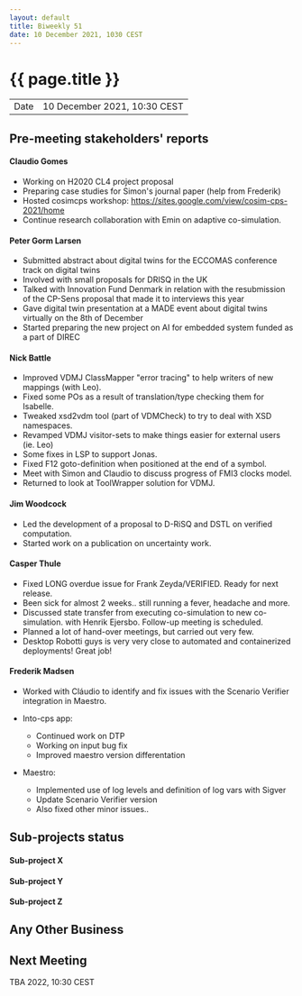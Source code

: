 ```yaml
---
layout: default
title: Biweekly 51
date: 10 December 2021, 1030 CEST
---
```


<script src="https://code.jquery.com/jquery-1.11.1.min.js">
</script>
<script src="/javascripts/edit.js"></script>
<script>setEditButonNm();</script>

# {{ page.title }}

|||
|---|---|
| Date | 10 December 2021, 10:30 CEST |


## Pre-meeting stakeholders' reports

<!-- Please keep in mind that the minutes are publicly available.-->

#### Claudio Gomes
* Working on H2020 CL4 project proposal
* Preparing case studies for Simon's journal paper (help from Frederik)
* Hosted cosimcps workshop: https://sites.google.com/view/cosim-cps-2021/home
* Continue research collaboration with Emin on adaptive co-simulation.

#### Peter Gorm Larsen
* Submitted abstract about digital twins for the ECCOMAS conference track on digital twins
* Involved with small proposals for DRISQ in the UK
* Talked with Innovation Fund Denmark in relation with the resubmission of the CP-Sens proposal that made it to interviews this year
* Gave digital twin presentation at a MADE event about digital twins virtually on the 8th of December
* Started preparing the new project on AI for embedded system funded as a part of DIREC

#### Nick Battle
* Improved VDMJ ClassMapper "error tracing" to help writers of new mappings (with Leo).
* Fixed some POs as a result of translation/type checking them for Isabelle.
* Tweaked xsd2vdm tool (part of VDMCheck) to try to deal with XSD namespaces.
* Revamped VDMJ visitor-sets to make things easier for external users (ie. Leo)
* Some fixes in LSP to support Jonas.
* Fixed F12 goto-definition when positioned at the end of a symbol.
* Meet with Simon and Claudio to discuss progress of FMI3 clocks model.
* Returned to look at ToolWrapper solution for VDMJ.

#### Jim Woodcock
* Led the development of a proposal to D-RiSQ and DSTL on verified computation.
* Started work on a publication on uncertainty work.

#### Casper Thule
* Fixed LONG overdue issue for Frank Zeyda/VERIFIED. Ready for next release.
* Been sick for almost 2 weeks.. still running a fever, headache and more.
* Discussed state transfer from executing co-simulation to new co-simulation. with Henrik Ejersbo. Follow-up meeting is scheduled.
* Planned a lot of hand-over meetings, but carried out very few.
* Desktop Robotti guys is very very close to automated and containerized deployments! Great job!

#### Frederik Madsen
* Worked with Cláudio to identify and fix issues with the Scenario Verifier integration in Maestro.
* Into-cps app:
	* Continued work on DTP
	* Working on input bug fix
	* Improved maestro version differentation
	
* Maestro:
	* Implemented use of log levels and definition of log vars with Sigver
	* Update Scenario Verifier version
	* Also fixed other minor issues..

## Sub-projects status


#### Sub-project X

#### Sub-project Y

#### Sub-project Z

##  Any Other Business

Next Meeting
------------

TBA 2022, 10:30 CEST


<div id="edit_page_div"></div>
